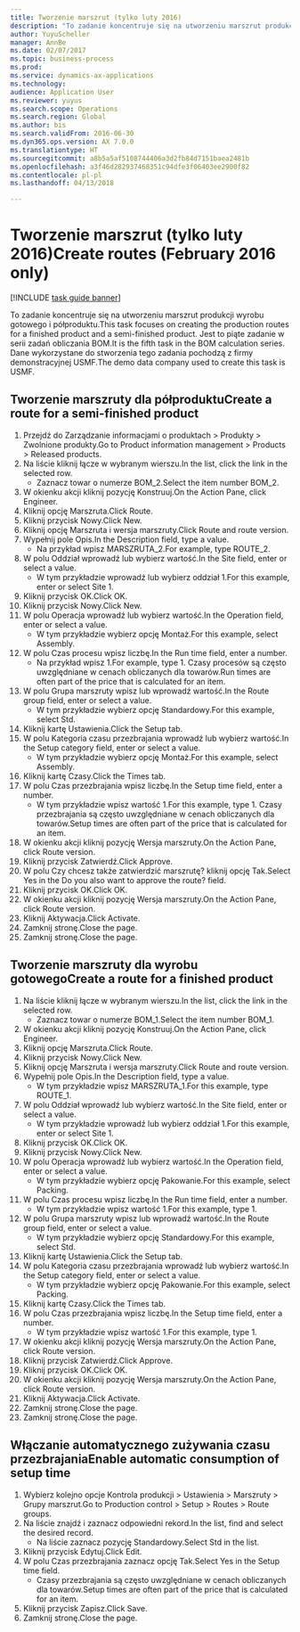```yaml
--- 
title: Tworzenie marszrut (tylko luty 2016)
description: "To zadanie koncentruje się na utworzeniu marszrut produkcji wyrobu gotowego i półproduktu."
author: YuyuScheller
manager: AnnBe
ms.date: 02/07/2017
ms.topic: business-process
ms.prod: 
ms.service: dynamics-ax-applications
ms.technology: 
audience: Application User
ms.reviewer: yuyus
ms.search.scope: Operations
ms.search.region: Global
ms.author: bis
ms.search.validFrom: 2016-06-30
ms.dyn365.ops.version: AX 7.0.0
ms.translationtype: HT
ms.sourcegitcommit: a8b5a5af5108744406a3d2fb84d7151baea2481b
ms.openlocfilehash: a3f46d282937468351c94dfe3f06403ee2900f82
ms.contentlocale: pl-pl
ms.lasthandoff: 04/13/2018

---
```

# <a name="create-routes-february-2016-only"></a><span data-ttu-id="d9bd4-103">Tworzenie marszrut (tylko luty 2016)</span><span class="sxs-lookup"><span data-stu-id="d9bd4-103">Create routes (February 2016 only)</span></span>

[!INCLUDE [task guide banner](../../includes/task-guide-banner.md)]

<span data-ttu-id="d9bd4-104">To zadanie koncentruje się na utworzeniu marszrut produkcji wyrobu gotowego i półproduktu.</span><span class="sxs-lookup"><span data-stu-id="d9bd4-104">This task focuses on creating the production routes for a finished product and a semi-finished product.</span></span> <span data-ttu-id="d9bd4-105">Jest to piąte zadanie w serii zadań obliczania BOM.</span><span class="sxs-lookup"><span data-stu-id="d9bd4-105">It is the fifth task in the BOM calculation series.</span></span> <span data-ttu-id="d9bd4-106">Dane wykorzystane do stworzenia tego zadania pochodzą z firmy demonstracyjnej USMF.</span><span class="sxs-lookup"><span data-stu-id="d9bd4-106">The demo data company used to create this task is USMF.</span></span>


## <a name="create-a-route-for-a-semi-finished-product"></a><span data-ttu-id="d9bd4-107">Tworzenie marszruty dla półproduktu</span><span class="sxs-lookup"><span data-stu-id="d9bd4-107">Create a route for a semi-finished product</span></span>
1. <span data-ttu-id="d9bd4-108">Przejdź do Zarządzanie informacjami o produktach > Produkty > Zwolnione produkty.</span><span class="sxs-lookup"><span data-stu-id="d9bd4-108">Go to Product information management > Products > Released products.</span></span>
2. <span data-ttu-id="d9bd4-109">Na liście kliknij łącze w wybranym wierszu.</span><span class="sxs-lookup"><span data-stu-id="d9bd4-109">In the list, click the link in the selected row.</span></span>
    * <span data-ttu-id="d9bd4-110">Zaznacz towar o numerze BOM_2.</span><span class="sxs-lookup"><span data-stu-id="d9bd4-110">Select the item number BOM_2.</span></span>  
3. <span data-ttu-id="d9bd4-111">W okienku akcji kliknij pozycję Konstruuj.</span><span class="sxs-lookup"><span data-stu-id="d9bd4-111">On the Action Pane, click Engineer.</span></span>
4. <span data-ttu-id="d9bd4-112">Kliknij opcję Marszruta.</span><span class="sxs-lookup"><span data-stu-id="d9bd4-112">Click Route.</span></span>
5. <span data-ttu-id="d9bd4-113">Kliknij przycisk Nowy.</span><span class="sxs-lookup"><span data-stu-id="d9bd4-113">Click New.</span></span>
6. <span data-ttu-id="d9bd4-114">Kliknij opcję Marszruta i wersja marszruty.</span><span class="sxs-lookup"><span data-stu-id="d9bd4-114">Click Route and route version.</span></span>
7. <span data-ttu-id="d9bd4-115">Wypełnij pole Opis.</span><span class="sxs-lookup"><span data-stu-id="d9bd4-115">In the Description field, type a value.</span></span>
    * <span data-ttu-id="d9bd4-116">Na przykład wpisz MARSZRUTA_2.</span><span class="sxs-lookup"><span data-stu-id="d9bd4-116">For example, type ROUTE_2.</span></span>  
8. <span data-ttu-id="d9bd4-117">W polu Oddział wprowadź lub wybierz wartość.</span><span class="sxs-lookup"><span data-stu-id="d9bd4-117">In the Site field, enter or select a value.</span></span>
    * <span data-ttu-id="d9bd4-118">W tym przykładzie wprowadź lub wybierz oddział 1.</span><span class="sxs-lookup"><span data-stu-id="d9bd4-118">For this example, enter or select Site 1.</span></span>  
9. <span data-ttu-id="d9bd4-119">Kliknij przycisk OK.</span><span class="sxs-lookup"><span data-stu-id="d9bd4-119">Click OK.</span></span>
10. <span data-ttu-id="d9bd4-120">Kliknij przycisk Nowy.</span><span class="sxs-lookup"><span data-stu-id="d9bd4-120">Click New.</span></span>
11. <span data-ttu-id="d9bd4-121">W polu Operacja wprowadź lub wybierz wartość.</span><span class="sxs-lookup"><span data-stu-id="d9bd4-121">In the Operation field, enter or select a value.</span></span>
    * <span data-ttu-id="d9bd4-122">W tym przykładzie wybierz opcję Montaż.</span><span class="sxs-lookup"><span data-stu-id="d9bd4-122">For this example, select Assembly.</span></span>  
12. <span data-ttu-id="d9bd4-123">W polu Czas procesu wpisz liczbę.</span><span class="sxs-lookup"><span data-stu-id="d9bd4-123">In the Run time field, enter a number.</span></span>
    * <span data-ttu-id="d9bd4-124">Na przykład wpisz 1.</span><span class="sxs-lookup"><span data-stu-id="d9bd4-124">For example, type 1.</span></span> <span data-ttu-id="d9bd4-125">Czasy procesów są często uwzględniane w cenach obliczanych dla towarów.</span><span class="sxs-lookup"><span data-stu-id="d9bd4-125">Run times are often part of the price that is calculated for an item.</span></span>  
13. <span data-ttu-id="d9bd4-126">W polu Grupa marszruty wpisz lub wprowadź wartość.</span><span class="sxs-lookup"><span data-stu-id="d9bd4-126">In the Route group field, enter or select a value.</span></span>
    * <span data-ttu-id="d9bd4-127">W tym przykładzie wybierz opcję Standardowy.</span><span class="sxs-lookup"><span data-stu-id="d9bd4-127">For this example, select Std.</span></span>  
14. <span data-ttu-id="d9bd4-128">Kliknij kartę Ustawienia.</span><span class="sxs-lookup"><span data-stu-id="d9bd4-128">Click the Setup tab.</span></span>
15. <span data-ttu-id="d9bd4-129">W polu Kategoria czasu przezbrajania wprowadź lub wybierz wartość.</span><span class="sxs-lookup"><span data-stu-id="d9bd4-129">In the Setup category field, enter or select a value.</span></span>
    * <span data-ttu-id="d9bd4-130">W tym przykładzie wybierz opcję Montaż.</span><span class="sxs-lookup"><span data-stu-id="d9bd4-130">For this example, select Assembly.</span></span>  
16. <span data-ttu-id="d9bd4-131">Kliknij kartę Czasy.</span><span class="sxs-lookup"><span data-stu-id="d9bd4-131">Click the Times tab.</span></span>
17. <span data-ttu-id="d9bd4-132">W polu Czas przezbrajania wpisz liczbę.</span><span class="sxs-lookup"><span data-stu-id="d9bd4-132">In the Setup time field, enter a number.</span></span>
    * <span data-ttu-id="d9bd4-133">W tym przykładzie wpisz wartość 1.</span><span class="sxs-lookup"><span data-stu-id="d9bd4-133">For this example, type 1.</span></span> <span data-ttu-id="d9bd4-134">Czasy przezbrajania są często uwzględniane w cenach obliczanych dla towarów.</span><span class="sxs-lookup"><span data-stu-id="d9bd4-134">Setup times are often part of the price that is calculated for an item.</span></span>  
18. <span data-ttu-id="d9bd4-135">W okienku akcji kliknij pozycję Wersja marszruty.</span><span class="sxs-lookup"><span data-stu-id="d9bd4-135">On the Action Pane, click Route version.</span></span>
19. <span data-ttu-id="d9bd4-136">Kliknij przycisk Zatwierdź.</span><span class="sxs-lookup"><span data-stu-id="d9bd4-136">Click Approve.</span></span>
20. <span data-ttu-id="d9bd4-137">W polu Czy chcesz także zatwierdzić marszrutę? kliknij opcję Tak.</span><span class="sxs-lookup"><span data-stu-id="d9bd4-137">Select Yes in the Do you also want to approve the route? field.</span></span>
21. <span data-ttu-id="d9bd4-138">Kliknij przycisk OK.</span><span class="sxs-lookup"><span data-stu-id="d9bd4-138">Click OK.</span></span>
22. <span data-ttu-id="d9bd4-139">W okienku akcji kliknij pozycję Wersja marszruty.</span><span class="sxs-lookup"><span data-stu-id="d9bd4-139">On the Action Pane, click Route version.</span></span>
23. <span data-ttu-id="d9bd4-140">Kliknij Aktywacja.</span><span class="sxs-lookup"><span data-stu-id="d9bd4-140">Click Activate.</span></span>
24. <span data-ttu-id="d9bd4-141">Zamknij stronę.</span><span class="sxs-lookup"><span data-stu-id="d9bd4-141">Close the page.</span></span>
25. <span data-ttu-id="d9bd4-142">Zamknij stronę.</span><span class="sxs-lookup"><span data-stu-id="d9bd4-142">Close the page.</span></span>

## <a name="create-a-route-for-a-finished-product"></a><span data-ttu-id="d9bd4-143">Tworzenie marszruty dla wyrobu gotowego</span><span class="sxs-lookup"><span data-stu-id="d9bd4-143">Create a route for a finished product</span></span>
1. <span data-ttu-id="d9bd4-144">Na liście kliknij łącze w wybranym wierszu.</span><span class="sxs-lookup"><span data-stu-id="d9bd4-144">In the list, click the link in the selected row.</span></span>
    * <span data-ttu-id="d9bd4-145">Zaznacz towar o numerze BOM_1.</span><span class="sxs-lookup"><span data-stu-id="d9bd4-145">Select the item number BOM_1.</span></span>  
2. <span data-ttu-id="d9bd4-146">W okienku akcji kliknij pozycję Konstruuj.</span><span class="sxs-lookup"><span data-stu-id="d9bd4-146">On the Action Pane, click Engineer.</span></span>
3. <span data-ttu-id="d9bd4-147">Kliknij opcję Marszruta.</span><span class="sxs-lookup"><span data-stu-id="d9bd4-147">Click Route.</span></span>
4. <span data-ttu-id="d9bd4-148">Kliknij przycisk Nowy.</span><span class="sxs-lookup"><span data-stu-id="d9bd4-148">Click New.</span></span>
5. <span data-ttu-id="d9bd4-149">Kliknij opcję Marszruta i wersja marszruty.</span><span class="sxs-lookup"><span data-stu-id="d9bd4-149">Click Route and route version.</span></span>
6. <span data-ttu-id="d9bd4-150">Wypełnij pole Opis.</span><span class="sxs-lookup"><span data-stu-id="d9bd4-150">In the Description field, type a value.</span></span>
    * <span data-ttu-id="d9bd4-151">W tym przykładzie wpisz MARSZRUTA_1.</span><span class="sxs-lookup"><span data-stu-id="d9bd4-151">For this example, type ROUTE_1.</span></span>  
7. <span data-ttu-id="d9bd4-152">W polu Oddział wprowadź lub wybierz wartość.</span><span class="sxs-lookup"><span data-stu-id="d9bd4-152">In the Site field, enter or select a value.</span></span>
    * <span data-ttu-id="d9bd4-153">W tym przykładzie wprowadź lub wybierz oddział 1.</span><span class="sxs-lookup"><span data-stu-id="d9bd4-153">For this example, enter or select Site 1.</span></span>  
8. <span data-ttu-id="d9bd4-154">Kliknij przycisk OK.</span><span class="sxs-lookup"><span data-stu-id="d9bd4-154">Click OK.</span></span>
9. <span data-ttu-id="d9bd4-155">Kliknij przycisk Nowy.</span><span class="sxs-lookup"><span data-stu-id="d9bd4-155">Click New.</span></span>
10. <span data-ttu-id="d9bd4-156">W polu Operacja wprowadź lub wybierz wartość.</span><span class="sxs-lookup"><span data-stu-id="d9bd4-156">In the Operation field, enter or select a value.</span></span>
    * <span data-ttu-id="d9bd4-157">W tym przykładzie wybierz opcję Pakowanie.</span><span class="sxs-lookup"><span data-stu-id="d9bd4-157">For this example, select Packing.</span></span>  
11. <span data-ttu-id="d9bd4-158">W polu Czas procesu wpisz liczbę.</span><span class="sxs-lookup"><span data-stu-id="d9bd4-158">In the Run time field, enter a number.</span></span>
    * <span data-ttu-id="d9bd4-159">W tym przykładzie wpisz wartość 1.</span><span class="sxs-lookup"><span data-stu-id="d9bd4-159">For this example, type 1.</span></span>  
12. <span data-ttu-id="d9bd4-160">W polu Grupa marszruty wpisz lub wprowadź wartość.</span><span class="sxs-lookup"><span data-stu-id="d9bd4-160">In the Route group field, enter or select a value.</span></span>
    * <span data-ttu-id="d9bd4-161">W tym przykładzie wybierz opcję Standardowy.</span><span class="sxs-lookup"><span data-stu-id="d9bd4-161">For this example, select Std.</span></span>  
13. <span data-ttu-id="d9bd4-162">Kliknij kartę Ustawienia.</span><span class="sxs-lookup"><span data-stu-id="d9bd4-162">Click the Setup tab.</span></span>
14. <span data-ttu-id="d9bd4-163">W polu Kategoria czasu przezbrajania wprowadź lub wybierz wartość.</span><span class="sxs-lookup"><span data-stu-id="d9bd4-163">In the Setup category field, enter or select a value.</span></span>
    * <span data-ttu-id="d9bd4-164">W tym przykładzie wybierz opcję Pakowanie.</span><span class="sxs-lookup"><span data-stu-id="d9bd4-164">For this example, select Packing.</span></span>  
15. <span data-ttu-id="d9bd4-165">Kliknij kartę Czasy.</span><span class="sxs-lookup"><span data-stu-id="d9bd4-165">Click the Times tab.</span></span>
16. <span data-ttu-id="d9bd4-166">W polu Czas przezbrajania wpisz liczbę.</span><span class="sxs-lookup"><span data-stu-id="d9bd4-166">In the Setup time field, enter a number.</span></span>
    * <span data-ttu-id="d9bd4-167">W tym przykładzie wpisz wartość 1.</span><span class="sxs-lookup"><span data-stu-id="d9bd4-167">For this example, type 1.</span></span>  
17. <span data-ttu-id="d9bd4-168">W okienku akcji kliknij pozycję Wersja marszruty.</span><span class="sxs-lookup"><span data-stu-id="d9bd4-168">On the Action Pane, click Route version.</span></span>
18. <span data-ttu-id="d9bd4-169">Kliknij przycisk Zatwierdź.</span><span class="sxs-lookup"><span data-stu-id="d9bd4-169">Click Approve.</span></span>
19. <span data-ttu-id="d9bd4-170">Kliknij przycisk OK.</span><span class="sxs-lookup"><span data-stu-id="d9bd4-170">Click OK.</span></span>
20. <span data-ttu-id="d9bd4-171">W okienku akcji kliknij pozycję Wersja marszruty.</span><span class="sxs-lookup"><span data-stu-id="d9bd4-171">On the Action Pane, click Route version.</span></span>
21. <span data-ttu-id="d9bd4-172">Kliknij Aktywacja.</span><span class="sxs-lookup"><span data-stu-id="d9bd4-172">Click Activate.</span></span>
22. <span data-ttu-id="d9bd4-173">Zamknij stronę.</span><span class="sxs-lookup"><span data-stu-id="d9bd4-173">Close the page.</span></span>
23. <span data-ttu-id="d9bd4-174">Zamknij stronę.</span><span class="sxs-lookup"><span data-stu-id="d9bd4-174">Close the page.</span></span>

## <a name="enable-automatic-consumption-of-setup-time"></a><span data-ttu-id="d9bd4-175">Włączanie automatycznego zużywania czasu przezbrajania</span><span class="sxs-lookup"><span data-stu-id="d9bd4-175">Enable automatic consumption of setup time</span></span>
1. <span data-ttu-id="d9bd4-176">Wybierz kolejno opcje Kontrola produkcji > Ustawienia > Marszruty > Grupy marszrut.</span><span class="sxs-lookup"><span data-stu-id="d9bd4-176">Go to Production control > Setup > Routes > Route groups.</span></span>
2. <span data-ttu-id="d9bd4-177">Na liście znajdź i zaznacz odpowiedni rekord.</span><span class="sxs-lookup"><span data-stu-id="d9bd4-177">In the list, find and select the desired record.</span></span>
    * <span data-ttu-id="d9bd4-178">Na liście zaznacz pozycję Standardowy.</span><span class="sxs-lookup"><span data-stu-id="d9bd4-178">Select Std in the list.</span></span>  
3. <span data-ttu-id="d9bd4-179">Kliknij przycisk Edytuj.</span><span class="sxs-lookup"><span data-stu-id="d9bd4-179">Click Edit.</span></span>
4. <span data-ttu-id="d9bd4-180">W polu Czas przezbrajania zaznacz opcję Tak.</span><span class="sxs-lookup"><span data-stu-id="d9bd4-180">Select Yes in the Setup time field.</span></span>
    * <span data-ttu-id="d9bd4-181">Czasy przezbrajania są często uwzględniane w cenach obliczanych dla towarów.</span><span class="sxs-lookup"><span data-stu-id="d9bd4-181">Setup times are often part of the price that is calculated for an item.</span></span>  
5. <span data-ttu-id="d9bd4-182">Kliknij przycisk Zapisz.</span><span class="sxs-lookup"><span data-stu-id="d9bd4-182">Click Save.</span></span>
6. <span data-ttu-id="d9bd4-183">Zamknij stronę.</span><span class="sxs-lookup"><span data-stu-id="d9bd4-183">Close the page.</span></span>


